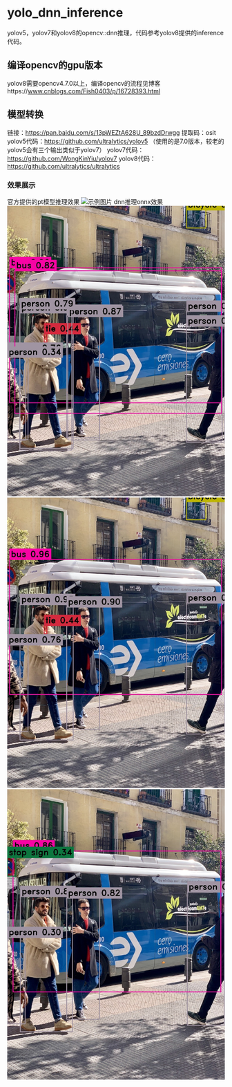 # yolo_dnn_inference
yolov5，yolov7和yolov8的opencv::dnn推理，代码参考yolov8提供的inference代码。
## 编译opencv的gpu版本
yolov8需要opencv4.7.0以上，编译opencv的流程见博客https://www.cnblogs.com/Fish0403/p/16728393.html
## 模型转换
链接：https://pan.baidu.com/s/13pWEZtA628U_89bzdDrwgg 
提取码：osit
yolov5代码：https://github.com/ultralytics/yolov5 （使用的是7.0版本，较老的yolov5会有三个输出类似于yolov7）
yolov7代码：https://github.com/WongKinYiu/yolov7
yolov8代码：https://github.com/ultralytics/ultralytics
### 效果展示
官方提供的pt模型推理效果
![示例图片](F:/pythonProject/yolov7-main/runs/detect/exp2/bus.jpg)
dnn推理onnx效果
![示例图片](yolo_dnn/results/yolov5.jpg)
![示例图片](yolo_dnn/results/yolov7.jpg)
![示例图片](yolo_dnn/results/yolov8.jpg)
